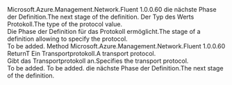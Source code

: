 <Type Name="IWithProtocol&lt;ReturnT,ProtocolT&gt;" FullName="Microsoft.Azure.Management.Network.Fluent.HasProtocol.Definition.IWithProtocol&lt;ReturnT,ProtocolT&gt;">
  <TypeSignature Language="C#" Value="public interface IWithProtocol&lt;ReturnT,ProtocolT&gt;" />
  <TypeSignature Language="ILAsm" Value=".class public interface auto ansi abstract IWithProtocol`2&lt;ReturnT, ProtocolT&gt;" />
  <TypeSignature Language="DocId" Value="T:Microsoft.Azure.Management.Network.Fluent.HasProtocol.Definition.IWithProtocol`2" />
  <TypeSignature Language="VB.NET" Value="Public Interface IWithProtocol(Of ReturnT, ProtocolT)" />
  <TypeSignature Language="F#" Value="type IWithProtocol&lt;'ReturnT, 'ProtocolT&gt; = interface" />
  <AssemblyInfo>
    <AssemblyName>Microsoft.Azure.Management.Network.Fluent</AssemblyName>
    <AssemblyVersion>1.0.0.60</AssemblyVersion>
  </AssemblyInfo>
  <TypeParameters>
    <TypeParameter Name="ReturnT" />
    <TypeParameter Name="ProtocolT" />
  </TypeParameters>
  <Interfaces />
  <Docs>
    <typeparam name="ReturnT"><span data-ttu-id="db6e7-101">die nächste Phase der Definition.</span><span class="sxs-lookup"><span data-stu-id="db6e7-101">The next stage of the definition.</span></span></typeparam>
    <typeparam name="ProtocolT"><span data-ttu-id="db6e7-102">Der Typ des Werts Protokoll.</span><span class="sxs-lookup"><span data-stu-id="db6e7-102">The type of the protocol value.</span></span></typeparam>
    <summary>
            <span data-ttu-id="db6e7-103">Die Phase der Definition für das Protokoll ermöglicht.</span><span class="sxs-lookup"><span data-stu-id="db6e7-103">The stage of a definition allowing to specify the protocol.</span></span>
            </summary>
    <remarks>To be added.</remarks>
  </Docs>
  <Members>
    <Member MemberName="WithProtocol">
      <MemberSignature Language="C#" Value="public ReturnT WithProtocol (ProtocolT protocol);" />
      <MemberSignature Language="ILAsm" Value=".method public hidebysig newslot virtual instance !ReturnT WithProtocol(!ProtocolT protocol) cil managed" />
      <MemberSignature Language="DocId" Value="M:Microsoft.Azure.Management.Network.Fluent.HasProtocol.Definition.IWithProtocol`2.WithProtocol(`1)" />
      <MemberSignature Language="VB.NET" Value="Public Function WithProtocol (protocol As ProtocolT) As ReturnT" />
      <MemberSignature Language="F#" Value="abstract member WithProtocol : 'ProtocolT -&gt; 'ReturnT" Usage="iWithProtocol.WithProtocol protocol" />
      <MemberType>Method</MemberType>
      <AssemblyInfo>
        <AssemblyName>Microsoft.Azure.Management.Network.Fluent</AssemblyName>
        <AssemblyVersion>1.0.0.60</AssemblyVersion>
      </AssemblyInfo>
      <ReturnValue>
        <ReturnType>ReturnT</ReturnType>
      </ReturnValue>
      <Parameters>
        <Parameter Name="protocol" Type="ProtocolT" />
      </Parameters>
      <Docs>
        <param name="protocol"><span data-ttu-id="db6e7-104">Ein Transportprotokoll.</span><span class="sxs-lookup"><span data-stu-id="db6e7-104">A transport protocol.</span></span></param>
        <summary>
            <span data-ttu-id="db6e7-105">Gibt das Transportprotokoll an.</span><span class="sxs-lookup"><span data-stu-id="db6e7-105">Specifies the transport protocol.</span></span>
            </summary>
        <returns>To be added.</returns>
        <remarks>To be added.</remarks>
        <return><span data-ttu-id="db6e7-106">die nächste Phase der Definition.</span><span class="sxs-lookup"><span data-stu-id="db6e7-106">The next stage of the definition.</span></span></return>
      </Docs>
    </Member>
  </Members>
</Type>